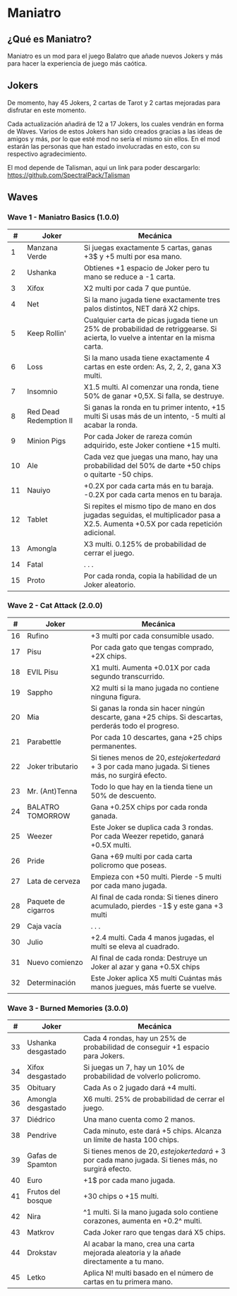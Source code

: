 # Maniatro

## ¿Qué es Maniatro?

Maniatro es un mod para el juego Balatro que añade nuevos Jokers y más para hacer la experiencia de juego más caótica.

## Jokers

De momento, hay 45 Jokers, 2 cartas de Tarot y 2 cartas mejoradas para disfrutar en este momento. 

Cada actualización añadirá de 12 a 17 Jokers, los cuales vendrán en forma de Waves. Varios de estos Jokers han sido creados gracias a las ideas de amigos y más, por lo que esté mod no sería el mismo sin ellos. En el mod estarán las personas que han estado involucradas en esto, con su respectivo agradecimiento.

El mod depende de Talisman, aqui un link para poder descargarlo: https://github.com/SpectralPack/Talisman

## Waves
### Wave 1 - Maniatro Basics (1.0.0) 
| #  | Joker                | Mecánica                                                                 |
|----|----------------------|--------------------------------------------------------------------------|
| 1  | Manzana Verde        | Si juegas exactamente 5 cartas, ganas +3$ y +5 multi por esa mano.|
| 2  | Ushanka              | Obtienes +1 espacio de Joker pero tu mano se reduce a -1 carta.|
| 3  | Xifox                | X2 multi por cada 7 que puntúe.|
| 4  | Net                  | Si la mano jugada tiene exactamente tres palos distintos, NET dará X2 chips.|
| 5  | Keep Rollin'         | Cualquier carta de picas jugada tiene un 25% de probabilidad de retriggearse. Si acierta, lo vuelve a intentar en la misma carta.|
| 6  | Loss                 | Si la mano usada tiene exactamente 4 cartas en este orden: As, 2, 2, 2, gana X3 multi.|
| 7  | Insomnio             | X1.5 multi. Al comenzar una ronda, tiene 50% de ganar +0,5X. Si falla, se destruye.|
| 8  | Red Dead Redemption II | Si ganas la ronda en tu primer intento, +15 multi Si usas más de un intento, -5 multi al acabar la ronda.|
| 9  | Minion Pigs          | Por cada Joker de rareza común adquirido, este Joker contiene +15 multi.|
| 10 | Ale                  | Cada vez que juegas una mano, hay una probabilidad del 50% de darte +50 chips o quitarte -50 chips.|
| 11 | Nauiyo               | +0.2X por cada carta más en tu baraja. -0.2X por cada carta menos en tu baraja.|
| 12 | Tablet               | Si repites el mismo tipo de mano en dos jugadas seguidas, el multiplicador pasa a X2.5. Aumenta +0.5X por cada repetición adicional.|
| 13 | Amongla              | X3 multi. 0.125% de probabilidad de cerrar el juego.|
| 14 | Fatal                | . . . |
| 15 | Proto                | Por cada ronda, copia la habilidad de un Joker aleatorio. |

### Wave 2 - Cat Attack (2.0.0)
| #  | Joker                | Mecánica                                                                 |
|----|----------------------|--------------------------------------------------------------------------|
| 16  | Rufino        | +3 multi por cada consumible usado.|
| 17  | Pisu              | Por cada gato que tengas comprado, +2X chips.|
| 18  | EVIL Pisu                | X1 multi. Aumenta +0.01X por cada segundo transcurrido.|
| 19 | Sappho                  | X2 multi si la mano jugada no contiene ninguna figura.|
| 20  | Mia         | Si ganas la ronda sin hacer ningún descarte, gana +25 chips. Si descartas, perderás todo el progreso.|
| 21 | Parabettle                 | Por cada 10 descartes, gana +25 chips permanentes.|
| 22  | Joker tributario             | Si tienes menos de 20$, este joker te dará +3$ por cada mano jugada. Si tienes más, no surgirá efecto.|
| 23 | Mr. (Ant)Tenna | Todo lo que hay en la tienda tiene un 50% de descuento.|
| 24 | BALATRO TOMORROW          | Gana +0.25X chips por cada ronda ganada.|
| 25 | Weezer                  | Este Joker se duplica cada 3 rondas. Por cada Weezer repetido, ganará +0.5X multi.|
| 26 | Pride               | Gana +69 multi por cada carta policromo que poseas.|
| 27 | Lata de cerveza               | Empieza con +50 multi. Pierde -5 multi por cada mano jugada.|
| 28 | Paquete de cigarros              | Al final de cada ronda: Si tienes dinero acumulado, pierdes -1$ y este gana +3 multi |
| 29 | Caja vacía                | . . . |
| 30 | Julio                | +2.4 multi. Cada 4 manos jugadas, el multi se eleva al cuadrado. |
| 31 | Nuevo comienzo                | Al final de cada ronda: Destruye un Joker al azar y gana +0.5X chips |
| 32 | Determinación                | Este Joker aplica X5 multi Cuántas más manos juegues, más fuerte se vuelve.|

### Wave 3 - Burned Memories (3.0.0)
| #  | Joker                | Mecánica                                                                 |
|----|----------------------|--------------------------------------------------------------------------|
| 33  | Ushanka desgastado | Cada 4 rondas, hay un 25% de probabilidad de conseguir +1 espacio para Jokers.|
| 34  | Xifox desgastado | Si juegas un 7, hay un 10% de probabilidad de volverlo policromo.|
| 35  | Obituary | Cada As o 2 jugado dará +4 multi.|
| 36 | Amongla desgastado | X6 multi. 25% de probabilidad de cerrar el juego.|
| 37  | Diédrico | Una mano cuenta como 2 manos. |
| 38 | Pendrive | Cada minuto, este dará +5 chips. Alcanza un límite de hasta 100 chips.|
| 39  | Gafas de Spamton | Si tienes menos de 20$, este joker te dará +3$ por cada mano jugada. Si tienes más, no surgirá efecto.|
| 40 | Euro | +1$ por cada mano jugada.|
| 41 | Frutos del bosque |+30 chips o +15 multi.|
| 42 | Nira | ^1 multi. Si la mano jugada solo contiene corazones, aumenta en +0.2^ multi.|
| 43 | Matkrov | Cada Joker raro que tengas dará X5 chips.|
| 44 | Drokstav | Al acabar la mano, crea una carta mejorada aleatoria y la añade directamente a tu mano.|
| 45 | Letko | Aplica N! multi basado en el número de cartas en tu primera mano.
